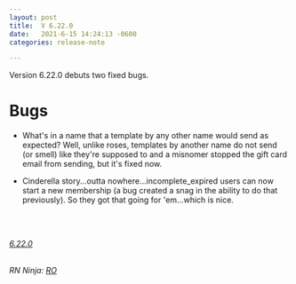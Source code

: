 ```yaml
---
layout: post
title:  V 6.22.0
date:   2021-6-15 14:24:13 -0600
categories: release-note

---
```

Version 6.22.0 debuts two fixed bugs.


# Bugs

- What's in a name that a template by any other name would send as expected? Well, unlike roses, templates by another name do not send (or smell) like they're supposed to and a misnomer stopped the gift card email from sending, but it's fixed now.

- Cinderella story...outta nowhere...incomplete_expired users can now start a new membership (a bug created a snag in the ability to do that previously). So they got that going for 'em...which is nice. 



<br/>


<br/>

*[6.22.0](https://github.com/streetparking/my-streetparking/releases/tag/v6.22.0)*
<br/>
<br/>


_RN Ninja: [RO](https://github.com/robyanna)_
 
 
 